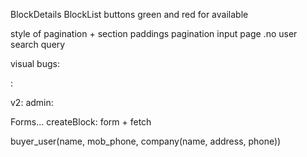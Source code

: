 BlockDetails
BlockList buttons
green and red for available

style of pagination + section paddings
pagination input page .no
user search query

visual bugs:

:

v2:
admin:

Forms...
createBlock: form + fetch

buyer_user(name, mob_phone, company(name, address, phone))
